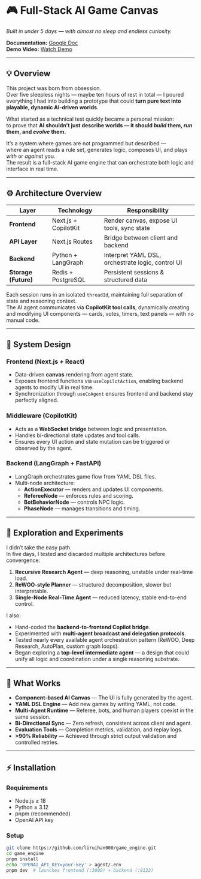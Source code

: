 # 🎮 Full-Stack AI Game Canvas

*Built in under 5 days — with almost no sleep and endless curiosity.*

**Documentation:** [Google Doc](https://docs.google.com/document/d/1CugOHIvGYZ7J339M6bQpwU7fyY-Dg1BHJ__HTwXXYDA/edit?usp=drive_link)  
**Demo Video:** [Watch Demo](https://drive.google.com/file/d/18px28PHM45-oy7GmVgpQ5uknrBUTeqyM/view?usp=sharing)

---

## 💡 Overview

This project was born from obsession.  
Over five sleepless nights — maybe ten hours of rest in total — I poured everything I had into building a prototype that could **turn pure text into playable, dynamic AI-driven worlds**.

What started as a technical test quickly became a personal mission:  
to prove that **AI shouldn’t just describe worlds — it should *build* them, *run* them, and *evolve* them.**

It’s a system where games are not programmed but described —  
where an agent reads a rule set, generates logic, composes UI, and plays *with* or *against* you.  
The result is a full-stack AI game engine that can orchestrate both logic and interface in real time.

---

## ⚙️ Architecture Overview

| Layer | Technology | Responsibility |
|-------|-------------|----------------|
| **Frontend** | Next.js + CopilotKit | Render canvas, expose UI tools, sync state |
| **API Layer** | Next.js Routes | Bridge between client and backend |
| **Backend** | Python + LangGraph | Interpret YAML DSL, orchestrate logic, control UI |
| **Storage (Future)** | Redis + PostgreSQL | Persistent sessions & structured data |

Each session runs in an isolated `threadId`, maintaining full separation of state and reasoning context.  
The AI agent communicates via **CopilotKit tool calls**, dynamically creating and modifying UI components — cards, votes, timers, text panels — with no manual code.

---

## 🧠 System Design

### Frontend (Next.js + React)
- Data-driven **canvas** rendering from agent state.
- Exposes frontend functions via `useCopilotAction`, enabling backend agents to modify UI in real time.
- Synchronization through `useCoAgent` ensures frontend and backend stay perfectly aligned.

### Middleware (CopilotKit)
- Acts as a **WebSocket bridge** between logic and presentation.
- Handles bi-directional state updates and tool calls.
- Ensures every UI action and state mutation can be triggered or observed by the agent.

### Backend (LangGraph + FastAPI)
- LangGraph orchestrates game flow from YAML DSL files.
- Multi-node architecture:
  - **ActionExecutor** — renders and updates UI components.  
  - **RefereeNode** — enforces rules and scoring.  
  - **BotBehaviorNode** — controls NPC logic.  
  - **PhaseNode** — manages transitions and timing.

---

## 🔬 Exploration and Experiments

I didn’t take the easy path.  
In five days, I tested and discarded multiple architectures before convergence:

1. **Recursive Research Agent** — deep reasoning, unstable under real-time load.  
2. **ReWOO-style Planner** — structured decomposition, slower but interpretable.  
3. **Single-Node Real-Time Agent** — reduced latency, stable end-to-end control.  

I also:
- Hand-coded the **backend-to-frontend Copilot bridge**.  
- Experimented with **multi-agent broadcast and delegation protocols**.  
- Tested nearly every available agent orchestration pattern (ReWOO, Deep Research, AutoPlan, custom graph loops).  
- Began exploring a **top-level intermediate agent** — a design that could unify all logic and coordination under a single reasoning substrate.

---

## 🧩 What Works

- **Component-based AI Canvas** — The UI is fully generated by the agent.  
- **YAML DSL Engine** — Add new games by writing YAML, not code.  
- **Multi-Agent Runtime** — Referee, bots, and human players coexist in the same session.  
- **Bi-Directional Sync** — Zero refresh, consistent across client and agent.  
- **Evaluation Tools** — Completion metrics, validation, and replay logs.  
- **>90% Reliability** — Achieved through strict output validation and controlled retries.

---

## ⚡ Installation

### Requirements
- Node.js ≥ 18  
- Python ≥ 3.12  
- pnpm (recommended)  
- OpenAI API key  

### Setup
```bash
git clone https://github.com/liruihan000/game_engine.git
cd game_engine
pnpm install
echo 'OPENAI_API_KEY=your-key' > agent/.env
pnpm dev  # launches frontend (:3000) + backend (:8123)
